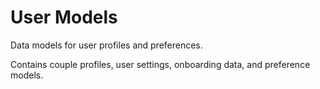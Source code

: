 # User Models

Data models for user profiles and preferences.

Contains couple profiles, user settings, onboarding data, and preference models.